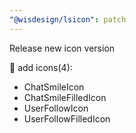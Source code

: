 ```yaml
---
"@wisdesign/lsicon": patch
---
```


Release new icon version

🚀 add icons(4):

  - ChatSmileIcon
  - ChatSmileFilledIcon
  - UserFollowIcon
  - UserFollowFilledIcon

